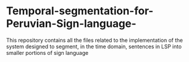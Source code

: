 # Temporal-segmentation-for-Peruvian-Sign-language-
This repository contains all the files related to the implementation of the system designed to segment, in the time domain, sentences in LSP into smaller portions of sign language 
